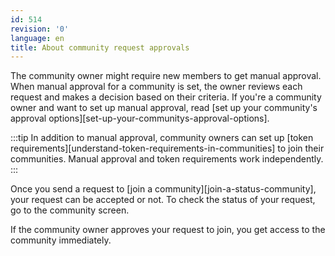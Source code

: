 ```yaml
---
id: 514
revision: '0'
language: en
title: About community request approvals
---
```


The community owner might require new members to get manual approval. When manual approval for a community is set, the owner reviews each request and makes a decision based on their criteria. If you're a community owner and want to set up manual approval, read [set up your community's approval options][set-up-your-communitys-approval-options].

:::tip
In addition to manual approval, community owners can set up [token requirements][understand-token-requirements-in-communities] to join their communities. Manual approval and token requirements work independently.
:::

Once you send a request to [join a community][join-a-status-community], your request can be accepted or not. To check the status of your request, go to the community screen.

If the community owner approves your request to join, you get access to the community immediately.
